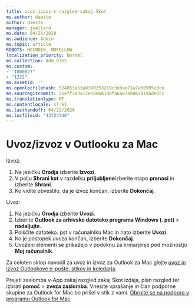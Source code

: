 ```yaml
---
title: uvoz-izvoz-v-razgled-zakaj-Škot
ms.author: daeite
author: daeite
manager: joallard
ms.date: 04/21/2020
ms.audience: Admin
ms.topic: article
ROBOTS: NOINDEX, NOFOLLOW
localization_priority: Normal
ms.collection: Adm_O365
ms.custom:
- "1800027"
- "1222"
ms.assetid: ''
ms.openlocfilehash: 524053a53a8390253259c3edae71a7a60995c8ce
ms.sourcegitcommit: 55eff703a17e500681d8fa6a87eb067019ade3cc
ms.translationtype: MT
ms.contentlocale: sl-SI
ms.lasthandoff: 04/22/2020
ms.locfileid: "43724746"
---
```

# <a name="importexport-in-outlook-for-mac"></a>Uvoz/izvoz v Outlooku za Mac 

Izvoz:
1. Na jezičku **Orodja** izberite **Izvozi**.
2. V polju **Shrani kot** v razdelku **priljubljene**izberite mapo **prenosi** in izberite **Shrani**.
3. Ko vidite obvestilo, da je izvoz končan, izberite **Dokončaj**.

Uvoz:
1. Na jezičku **Orodja** izberite **Uvozi**.
2. Izberite **Outlook za arhivsko datoteko programa Windows (. pst)** > **nadaljujte**.
3. Poiščite datoteko. pst v računalniku Mac in nato izberite **Uvozi**.
4. Ko je postopek uvoza končan, izberite **Dokončaj**.
5. Uvoženi elementi se prikažejo v podoknu za krmarjenje pod možnostjo **Moj računalnik**.

Za celoten sklop navodil za uvoz in izvoz za Outlook za Mac glejte [uvoz in izvoz Outlookove e-pošte, stikov in koledarja](https://support.office.com/article/92577192-3881-4502-b79d-c3bbada6c8ef#ID0EAACAAA=Mac). 

Prejeti zaslomba v-App zakaj razgled zakaj Škot izdaja, plan razgled ter izbrati **pomoč** > **zveza zaslomba**. Vnesite vprašanje in član podporne skupine za Outlook for Mac bo prišel v stik z vami. [Obrnite se na podporo v programu Outlook for Mac](https://go.microsoft.com/fwlink/?linkid=2002400&clcid=0x409)